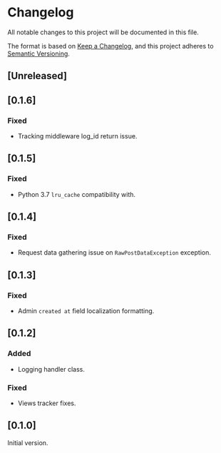 # Changelog
All notable changes to this project will be documented in this file.

The format is based on [Keep a Changelog](https://keepachangelog.com/en/1.0.0/),
and this project adheres to [Semantic Versioning](https://semver.org/spec/v2.0.0.html).

## [Unreleased]

## [0.1.6]
### Fixed
- Tracking middleware log_id return issue.

## [0.1.5]
### Fixed
- Python 3.7 `lru_cache` compatibility with.

## [0.1.4]
### Fixed
- Request data gathering issue on `RawPostDataException` exception.

## [0.1.3]
### Fixed
- Admin `created at` field localization formatting.

## [0.1.2]
### Added
- Logging handler class.
### Fixed
- Views tracker fixes.

## [0.1.0]
Initial version.
